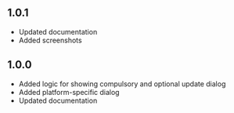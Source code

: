 ## 1.0.1

- Updated documentation
- Added screenshots

## 1.0.0

- Added logic for showing compulsory and optional update dialog
- Added platform-specific dialog
- Updated documentation
